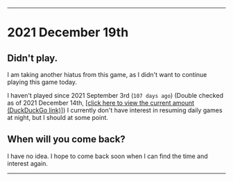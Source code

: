 
***

# 2021 December 19th

## Didn't play.

I am taking another hiatus from this game, as I didn't want to continue playing this game today.

I haven't played since 2021 September 3rd (`107 days ago`) (Double checked as of 2021 December 14th, [[click here to view the current amount (DuckDuckGo link)]](https://duckduckgo.com/?q=Days+since+September+3rd+2021&t=ffab&ia=answer)) I currently don't have interest in resuming daily games at night, but I should at some point.

## When will you come back?

I have no idea. I hope to come back soon when I can find the time and interest again.

***
